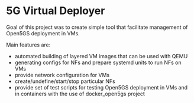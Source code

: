 # 5G Virtual Deployer

Goal of this project was to create simple tool that facilitate management of Open5GS deployment in VMs.

Main features are:
- automated building of layered VM images that can be used with QEMU
- generating configs for NFs and prepare systemd units to run NFs on VMs
- provide network configuration for VMs
- create/undefine/start/stop particular NFs
- provide set of test scripts for testing Open5GS deployment in VMs and in containers with the use of docker_open5gs project
